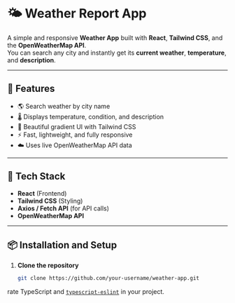 # 🌤️ Weather Report App

A simple and responsive **Weather App** built with **React**, **Tailwind CSS**, and the **OpenWeatherMap API**.  
You can search any city and instantly get its **current weather**, **temperature**, and **description**.

---

## 🚀 Features
- 🌎 Search weather by city name  
- 🌡️ Displays temperature, condition, and description  
- 🎨 Beautiful gradient UI with Tailwind CSS  
- ⚡ Fast, lightweight, and fully responsive  
- ☁️ Uses live OpenWeatherMap API data  

---

## 🧰 Tech Stack
- **React** (Frontend)
- **Tailwind CSS** (Styling)
- **Axios / Fetch API** (for API calls)
- **OpenWeatherMap API**

---

## 📦 Installation and Setup

1. **Clone the repository**
   ```bash
   git clone https://github.com/your-username/weather-app.git
rate TypeScript and [`typescript-eslint`](https://typescript-eslint.io) in your project.
